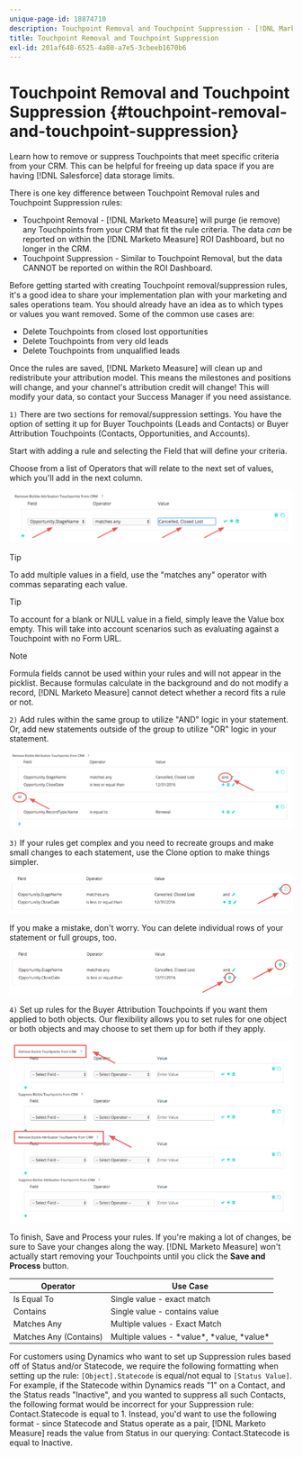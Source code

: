```yaml
---
unique-page-id: 18874710
description: Touchpoint Removal and Touchpoint Suppression - [!DNL Marketo Measure] - Product Documentation
title: Touchpoint Removal and Touchpoint Suppression
exl-id: 201af648-6525-4a80-a7e5-3cbeeb1670b6
---
```

# Touchpoint Removal and Touchpoint Suppression {#touchpoint-removal-and-touchpoint-suppression}

Learn how to remove or suppress Touchpoints that meet specific criteria from your CRM. This can be helpful for freeing up data space if you are having [!DNL Salesforce] data storage limits.
  
There is one key difference between Touchpoint Removal rules and Touchpoint Suppression rules:

* Touchpoint Removal - [!DNL Marketo Measure] will purge (ie remove) any Touchpoints from your CRM that fit the rule criteria. The data _can_ be reported on within the [!DNL Marketo Measure] ROI Dashboard, but no longer in the CRM.
* Touchpoint Suppression - Similar to Touchpoint Removal, but the data CANNOT be reported on within the ROI Dashboard.

Before getting started with creating Touchpoint removal/suppression rules, it's a good idea to share your implementation plan with your marketing and sales operations team. You should already have an idea as to which types or values you want removed. Some of the common use cases are:

* Delete Touchpoints from closed lost opportunities
* Delete Touchpoints from very old leads
* Delete Touchpoints from unqualified leads

Once the rules are saved, [!DNL Marketo Measure] will clean up and redistribute your attribution model. This means the milestones and positions will change, and your channel's attribution credit will change! This will modify your data, so contact your Success Manager if you need assistance.
  
`1)` There are two sections for removal/suppression settings. You have the option of setting it up for Buyer Touchpoints (Leads and Contacts) or Buyer Attribution Touchpoints (Contacts, Opportunities, and Accounts).  
  
Start with adding a rule and selecting the Field that will define your criteria.  
  
Choose from a list of Operators that will relate to the next set of values, which you'll add in the next column.
  
![](assets/1-1.png)

>[!TIP]
>
>To add multiple values in a field, use the "matches any" operator with commas separating each value.

>[!TIP]
>
>To account for a blank or NULL value in a field, simply leave the Value box empty. This will take into account scenarios such as evaluating against a Touchpoint with no Form URL.

>[!NOTE]
>
>Formula fields cannot be used within your rules and will not appear in the picklist. Because formulas calculate in the background and do not modify a record, [!DNL Marketo Measure] cannot detect whether a record fits a rule or not.

`2)` Add rules within the same group to utilize "AND" logic in your statement.
Or, add new statements outside of the group to utilize "OR" logic in your statement.
  
![](assets/2.png)
  
`3)` If your rules get complex and you need to recreate groups and make small changes to each statement, use the Clone option to make things simpler.
  
![](assets/3.png)
  
If you make a mistake, don't worry. You can delete individual rows of your statement or full groups, too.
  
![](assets/4.png)
  
`4)` Set up rules for the Buyer Attribution Touchpoints if you want them applied to both objects. Our flexibility allows you to set rules for one object or both objects and may choose to set them up for both if they apply.
  
![](assets/5.png)

To finish, Save and Process your rules. If you're making a lot of changes, be sure to Save your changes along the way. [!DNL Marketo Measure] won't actually start removing your Touchpoints until you click the **Save and Process** button.

| **Operator** |**Use Case** |
|---|---|
| Is Equal To |Single value - exact match |
| Contains |Single value - contains value |
| Matches Any |Multiple values - Exact Match |
| Matches Any (Contains) |Multiple values - &#42;value&#42;, &#42;value, &#42;value&#42; |

For customers using Dynamics who want to set up Suppression rules based off of Status and/or Statecode, we require the following formatting when setting up the rule: `[Object].Statecode` is equal/not equal to `[Status Value]`. For example, if the Statecode within Dynamics reads "1" on a Contact, and the Status reads "Inactive", and you wanted to suppress all such Contacts, the following format would be incorrect for your Suppression rule: Contact.Statecode is equal to 1. Instead, you'd want to use the following format - since Statecode and Status operate as a pair, [!DNL Marketo Measure] reads the value from Status in our querying: Contact.Statecode is equal to Inactive.
